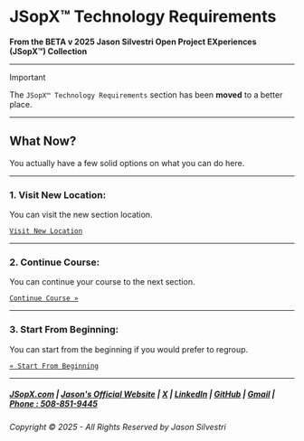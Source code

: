 # JSopX™ Technology Requirements

**From the ﻿BETA v 2025 Jason Silvestri Open Project EXperiences (JSopX™) Collection**

---


> [!IMPORTANT]
>
> The `JSopX™ Technology Requirements` section has been **moved** to a better place. 
>

---

## What Now?

You actually have a few solid options on what you can do here.

---

### **1. Visit New Location:**  

You can visit the new section location.

[`Visit New Location`](../Technologies/)

---

### **2. Continue Course:**  

You can continue your course to the next section.

[`Continue Course »`](./JSopxProjects.md)

---

### **3. Start From Beginning:**  

You can start from the beginning if you would prefer to regroup.

[`« Start From Beginning`](./Introduction/)

---

##### [JSopX.com](https://www.jsopx.com/) | [Jason's Official Website](https://www.jsilvestri.com/) | [X](https://www.x.com/JasonSilvestri) | [LinkedIn](http://www.linkedin.com/in/JasonSilvestri) | [GitHub](https://github.com/JasonSilvestri) | [Gmail](mailto:therealjasonsilvestri@gmail.com) | [Phone : 508-851-9445](phoneto:508-851-9445)

###### Copyright © 2025 - All Rights Reserved by Jason Silvestri